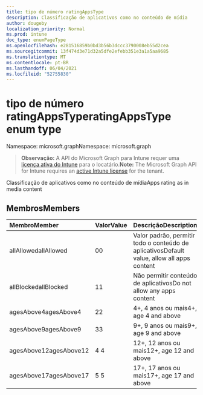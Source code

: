 ```yaml
---
title: tipo de número ratingAppsType
description: Classificação de aplicativos como no conteúdo de mídia
author: dougeby
localization_priority: Normal
ms.prod: intune
doc_type: enumPageType
ms.openlocfilehash: e281516859b0bd3b56b3dccc3790008eb55d2cea
ms.sourcegitcommit: 13f474d3e71d32a5dfe2efebb351e3a1a5aa9685
ms.translationtype: MT
ms.contentlocale: pt-BR
ms.lasthandoff: 06/04/2021
ms.locfileid: "52755830"
---
```

# <a name="ratingappstype-enum-type"></a><span data-ttu-id="d3b8b-103">tipo de número ratingAppsType</span><span class="sxs-lookup"><span data-stu-id="d3b8b-103">ratingAppsType enum type</span></span>

<span data-ttu-id="d3b8b-104">Namespace: microsoft.graph</span><span class="sxs-lookup"><span data-stu-id="d3b8b-104">Namespace: microsoft.graph</span></span>

> <span data-ttu-id="d3b8b-105">**Observação:** A API do Microsoft Graph para Intune requer uma [licença ativa do Intune](https://go.microsoft.com/fwlink/?linkid=839381) para o locatário.</span><span class="sxs-lookup"><span data-stu-id="d3b8b-105">**Note:** The Microsoft Graph API for Intune requires an [active Intune license](https://go.microsoft.com/fwlink/?linkid=839381) for the tenant.</span></span>

<span data-ttu-id="d3b8b-106">Classificação de aplicativos como no conteúdo de mídia</span><span class="sxs-lookup"><span data-stu-id="d3b8b-106">Apps rating as in media content</span></span>

## <a name="members"></a><span data-ttu-id="d3b8b-107">Membros</span><span class="sxs-lookup"><span data-stu-id="d3b8b-107">Members</span></span>
|<span data-ttu-id="d3b8b-108">Membro</span><span class="sxs-lookup"><span data-stu-id="d3b8b-108">Member</span></span>|<span data-ttu-id="d3b8b-109">Valor</span><span class="sxs-lookup"><span data-stu-id="d3b8b-109">Value</span></span>|<span data-ttu-id="d3b8b-110">Descrição</span><span class="sxs-lookup"><span data-stu-id="d3b8b-110">Description</span></span>|
|:---|:---|:---|
|<span data-ttu-id="d3b8b-111">allAllowed</span><span class="sxs-lookup"><span data-stu-id="d3b8b-111">allAllowed</span></span>|<span data-ttu-id="d3b8b-112">0</span><span class="sxs-lookup"><span data-stu-id="d3b8b-112">0</span></span>|<span data-ttu-id="d3b8b-113">Valor padrão, permitir todo o conteúdo de aplicativos</span><span class="sxs-lookup"><span data-stu-id="d3b8b-113">Default value, allow all apps content</span></span>|
|<span data-ttu-id="d3b8b-114">allBlocked</span><span class="sxs-lookup"><span data-stu-id="d3b8b-114">allBlocked</span></span>|<span data-ttu-id="d3b8b-115">1</span><span class="sxs-lookup"><span data-stu-id="d3b8b-115">1</span></span>|<span data-ttu-id="d3b8b-116">Não permitir conteúdo de aplicativos</span><span class="sxs-lookup"><span data-stu-id="d3b8b-116">Do not allow any apps content</span></span>|
|<span data-ttu-id="d3b8b-117">agesAbove4</span><span class="sxs-lookup"><span data-stu-id="d3b8b-117">agesAbove4</span></span>|<span data-ttu-id="d3b8b-118">2</span><span class="sxs-lookup"><span data-stu-id="d3b8b-118">2</span></span>|<span data-ttu-id="d3b8b-119">4+, 4 anos ou mais</span><span class="sxs-lookup"><span data-stu-id="d3b8b-119">4+, age 4 and above</span></span>|
|<span data-ttu-id="d3b8b-120">agesAbove9</span><span class="sxs-lookup"><span data-stu-id="d3b8b-120">agesAbove9</span></span>|<span data-ttu-id="d3b8b-121">3</span><span class="sxs-lookup"><span data-stu-id="d3b8b-121">3</span></span>|<span data-ttu-id="d3b8b-122">9+, 9 anos ou mais</span><span class="sxs-lookup"><span data-stu-id="d3b8b-122">9+, age 9 and above</span></span>|
|<span data-ttu-id="d3b8b-123">agesAbove12</span><span class="sxs-lookup"><span data-stu-id="d3b8b-123">agesAbove12</span></span>|<span data-ttu-id="d3b8b-124">4 </span><span class="sxs-lookup"><span data-stu-id="d3b8b-124">4</span></span>|<span data-ttu-id="d3b8b-125">12+, 12 anos ou mais</span><span class="sxs-lookup"><span data-stu-id="d3b8b-125">12+, age 12 and above</span></span> |
|<span data-ttu-id="d3b8b-126">agesAbove17</span><span class="sxs-lookup"><span data-stu-id="d3b8b-126">agesAbove17</span></span>|<span data-ttu-id="d3b8b-127">5 </span><span class="sxs-lookup"><span data-stu-id="d3b8b-127">5</span></span>|<span data-ttu-id="d3b8b-128">17+, 17 anos ou mais</span><span class="sxs-lookup"><span data-stu-id="d3b8b-128">17+, age 17 and above</span></span>|




